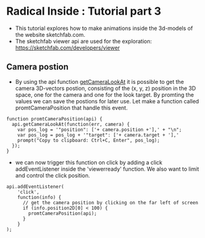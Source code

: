 # Radical Inside : Tutorial part 3

- This tutorial explores how to make animations inside the 3d-models of the website sketchfab.com.
- The sketchfab viewer api are used for the exploration: https://sketchfab.com/developers/viewer

##  Camera postion 
-  By using the api function [getCameraLookAt](https://sketchfab.com/developers/viewer/functions#api-getCameraLookAt) it is possible to get the camera 3D-vectors postion, consisting of the (x, y, z) position in the 3D space, one for the camera and one for the look target. By promting the values we can save the postions for later use. Let make a function called promtCameraPosition that handle this event. 

```
function promtCameraPosition(api) {
  api.getCameraLookAt(function(err, camera) {
    var pos_log = '"position": ['+ camera.position +'],' + "\n";
    var pos_log = pos_log + '"target": ['+ camera.target + '],'
    prompt("Copy to clipboard: Ctrl+C, Enter", pos_log);
  });
}
```
- we can now trigger this function on click by adding a click addEventListener inside the 'viewerready' function. We also want to limit and control the click position. 
```
api.addEventListener(
    'click',
    function(info) {
      // get the camera position by clicking on the far left of screen
      if (info.position2D[0] < 100) {
        promtCameraPosition(api);
      }
    }
);
